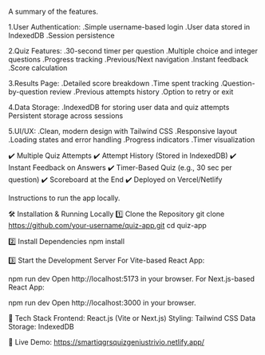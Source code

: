 A summary of the features.

1.User Authentication:
.Simple username-based login
.User data stored in IndexedDB
.Session persistence

2.Quiz Features:
.30-second timer per question
.Multiple choice and integer questions
.Progress tracking
.Previous/Next navigation
.Instant feedback
.Score calculation

3.Results Page:
.Detailed score breakdown
.Time spent tracking
.Question-by-question review
.Previous attempts history
.Option to retry or exit

4.Data Storage:
.IndexedDB for storing user data and quiz attempts
Persistent storage across sessions

5.UI/UX:
.Clean, modern design with Tailwind CSS
.Responsive layout
.Loading states and error handling
.Progress indicators
.Timer visualization

✔️ Multiple Quiz Attempts
✔️ Attempt History (Stored in IndexedDB)
✔️ Instant Feedback on Answers
✔️ Timer-Based Quiz (e.g., 30 sec per question)
✔️ Scoreboard at the End
✔️ Deployed on Vercel/Netlify

Instructions to run the app locally.

🛠 Installation & Running Locally
1️⃣ Clone the Repository
git clone https://github.com/your-username/quiz-app.git
cd quiz-app

2️⃣ Install Dependencies
npm install

3️⃣ Start the Development Server
For Vite-based React App:


npm run dev
Open http://localhost:5173 in your browser.
For Next.js-based React App:

npm run dev
Open http://localhost:3000 in your browser.


📌 Tech Stack
Frontend: React.js (Vite or Next.js)
Styling: Tailwind CSS
Data Storage: IndexedDB

📌 Live Demo: https://smartiqgrsquizgeniustrivio.netlify.app/


